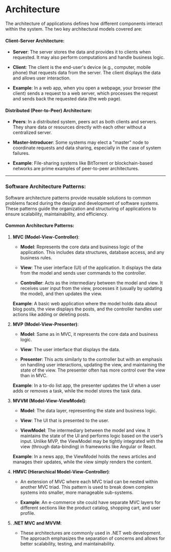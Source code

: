 # **Architecture**

The architecture of applications defines how different components interact within the system. The two key architectural models covered are:

#### **Client-Server Architecture**:

-   **Server**: The server stores the data and provides it to clients when requested. It may also perform computations and handle business logic.
    
-   **Client**: The client is the end-user's device (e.g., computer, mobile phone) that requests data from the server. The client displays the data and allows user interaction.
    
-   **Example**: In a web app, when you open a webpage, your browser (the client) sends a request to a web server, which processes the request and sends back the requested data (the web page).
    

#### **Distributed (Peer-to-Peer) Architecture**:

-   **Peers**: In a distributed system, peers act as both clients and servers. They share data or resources directly with each other without a centralized server.
    
-   **Master-Introducer**: Some systems may elect a "master" node to coordinate requests and data sharing, especially in the case of system failures.
    
-   **Example**: File-sharing systems like BitTorrent or blockchain-based networks are prime examples of peer-to-peer architectures.
    

---

### **Software Architecture Patterns**:

Software architecture patterns provide reusable solutions to common problems faced during the design and development of software systems. These patterns guide the organization and structuring of applications to ensure scalability, maintainability, and efficiency.

#### Common Architecture Patterns:

1.  **MVC (Model-View-Controller)**:
    
    -   **Model**: Represents the core data and business logic of the application. This includes data structures, database access, and any business rules.
        
    -   **View**: The user interface (UI) of the application. It displays the data from the model and sends user commands to the controller.
        
    -   **Controller**: Acts as the intermediary between the model and view. It receives user input from the view, processes it (usually by updating the model), and then updates the view.
        
    
    **Example**: A basic web application where the model holds data about blog posts, the view displays the posts, and the controller handles user actions like adding or deleting posts.
    
2.  **MVP (Model-View-Presenter)**:
    
    -   **Model**: Same as in MVC, it represents the core data and business logic.
        
    -   **View**: The user interface that displays the data.
        
    -   **Presenter**: This acts similarly to the controller but with an emphasis on handling user interactions, updating the view, and maintaining the state of the view. The presenter often has more control over the view than in MVC.
        
    
    **Example**: In a to-do list app, the presenter updates the UI when a user adds or removes a task, while the model stores the task data.
    
3.  **MVVM (Model-View-ViewModel)**:
    
    -   **Model**: The data layer, representing the state and business logic.
        
    -   **View**: The UI that is presented to the user.
        
    -   **ViewModel**: The intermediary between the model and view. It maintains the state of the UI and performs logic based on the user’s input. Unlike MVP, the ViewModel may be tightly integrated with the view (through data-binding) in frameworks like Angular or React.
        
    
    **Example**: In a news app, the ViewModel holds the news articles and manages their updates, while the view simply renders the content.
    
4.  **HMVC (Hierarchical Model-View-Controller)**:
    
    -   An extension of MVC where each MVC triad can be nested within another MVC triad. This pattern is used to break down complex systems into smaller, more manageable sub-systems.
        
    -   **Example**: An e-commerce site could have separate MVC layers for different sections like the product catalog, shopping cart, and user profile.
        
5.  **.NET MVC and MVVM**:
    
    -   These architectures are commonly used in .NET web development. The approach emphasizes the separation of concerns and allows for better scalability, testing, and maintainability.
        
